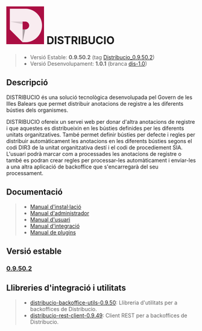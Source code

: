 # ![Logo distribucio](https://github.com/GovernIB/distribucio/raw/master/assets/logo.png) DISTRIBUCIO

> - Versió Estable: __0.9.50.2__ (tag [Distribucio_0.9.50.2](https://github.com/GovernIB/distribucio/tree/Distribucio_0.9.50.2))
> - Versió Desenvolupament: __1.0.1__ (branca [dis-1.0](https://github.com/GovernIB/distribucio/tree/dis-1.0))

## <a name="desc"></a> Descripció

DISTRIBUCIO és una solució tecnològica desenvolupada pel Govern de les Illes Balears que permet distribuir anotacions de registre a les diferents bústies dels organismes.

DISTRIBUCIO ofereix un servei web per donar d'altra anotacions de registre i que aquestes es distribueixin en les bústies definides per les diferents unitats organitzatives. També permet definir bústies per defecte i regles per distribuir automàticament les anotacions en les diferents bústies segons el codi DIR3 de la unitat organitzativa destí i el codi de procediement SIA. L'usuari podrà marcar com a processades les anotacions de registre o també es podran crear regles per processar-les automàticament i enviar-les a una altra aplicació de backoffice que s'encarregarà del seu processament.

## <a name="docs"></a> Documentació


>- [Manual d'instal·lació](https://github.com/GovernIB/distribucio/blob/Distribucio_0.9.50.2/doc/pdf/00_Distribucio_Manual_instalacio.pdf)
>- [Manual d'administrador](https://github.com/GovernIB/distribucio/blob/Distribucio_0.9.50.2/doc/pdf/02_Distribucio_Manual_Administrador.pdf)
>- [Manual d'usuari](https://github.com/GovernIB/distribucio/blob/Distribucio_0.9.50.2/doc/pdf/02_Distribucio_Manual_Usuari.pdf)
>- [Manual d'integració](https://github.com/GovernIB/distribucio/blob/Distribucio_0.9.50.2/doc/pdf/03_Distribucio_Manual_Integraci%C3%B3.pdf)
>- [Manual de plugins](https://github.com/GovernIB/distribucio/blob/Distribucio_0.9.50.2/doc/pdf/04_Distribucio_Manual_Plugins.pdf)


## <a name="v_estable"></a> Versió estable
### [0.9.50.2](https://github.com/GovernIB/distribucio/releases/tag/Distribucio_0.9.50.2)

## <a name="v_jars"></a> Llibreries d'integració i utilitats
>- [distribucio-backoffice-utils-0.9.50](https://github.com/GovernIB/maven/tree/gh-pages/maven/es/caib/distribucio/distribucio-backoffice-utils/0.9.50): Llibreria d'utilitats per a backoffices de Distribucio.
>- [distribucio-rest-client-0.9.49](https://github.com/GovernIB/maven/tree/gh-pages/maven/es/caib/distribucio/distribucio-rest-client/0.9.49): Client REST per a backoffices de Distribucio.

